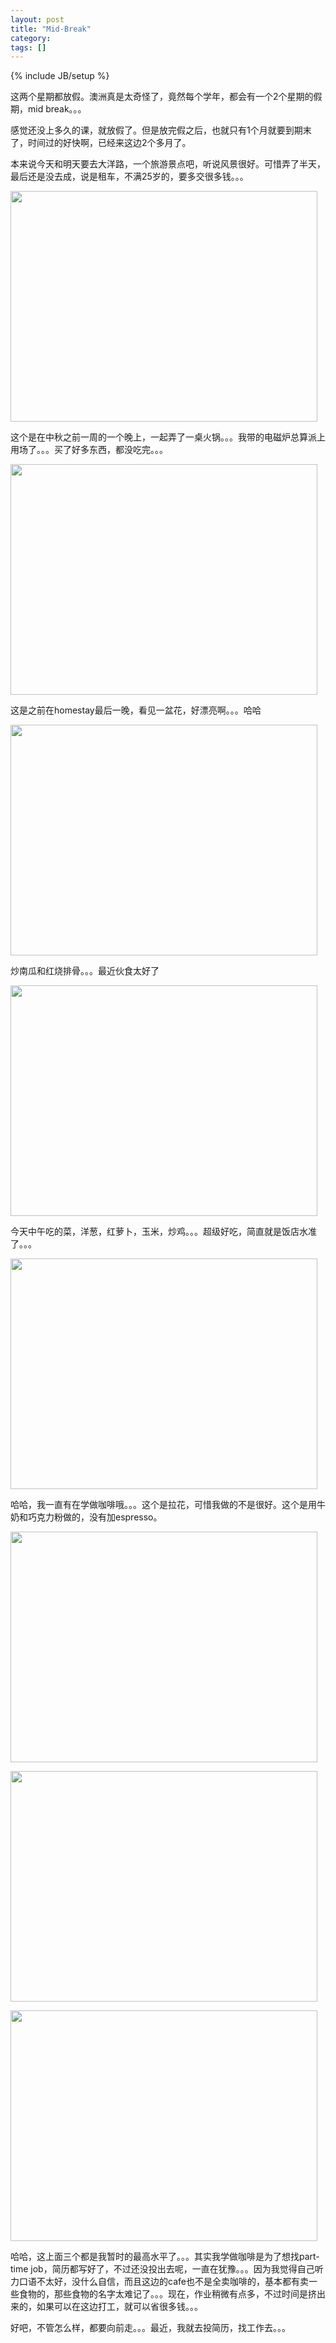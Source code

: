 ```yaml
---
layout: post
title: "Mid-Break"
category: 
tags: []
---
```

{% include JB/setup %}

<p>这两个星期都放假。澳洲真是太奇怪了，竟然每个学年，都会有一个2个星期的假期，mid break。。。</p>
<p>感觉还没上多久的课，就放假了。但是放完假之后，也就只有1个月就要到期末了，时间过的好快啊，已经来这边2个多月了。</p>
<p>本来说今天和明天要去大洋路，一个旅游景点吧，听说风景很好。可惜弄了半天，最后还是没去成，说是租车，不满25岁的，要多交很多钱。。。</p>
<p><a href="http://www.hengfengli.com/wp-content/uploads/2010/09/18092010161.jpg"><img class="alignnone size-large wp-image-109" title="18092010161" src="http://www.hengfengli.com/wp-content/uploads/2010/09/18092010161-1024x768.jpg" alt="" width="491" height="369" /></a></p>
<p>这个是在中秋之前一周的一个晚上，一起弄了一桌火锅。。。我带的电磁炉总算派上用场了。。。买了好多东西，都没吃完。。。</p>
<p><a href="http://www.hengfengli.com/wp-content/uploads/2010/09/09092010128.jpg"><img class="alignnone size-large wp-image-110" title="09092010128" src="http://www.hengfengli.com/wp-content/uploads/2010/09/09092010128-1024x768.jpg" alt="" width="491" height="369" /></a></p>
<p>这是之前在homestay最后一晚，看见一盆花，好漂亮啊。。。哈哈</p>
<p><a href="http://www.hengfengli.com/wp-content/uploads/2010/09/21092010163.jpg"><img class="alignnone size-large wp-image-111" title="21092010163" src="http://www.hengfengli.com/wp-content/uploads/2010/09/21092010163-1024x768.jpg" alt="" width="491" height="369" /></a></p>
<p>炒南瓜和红烧排骨。。。最近伙食太好了</p>
<p><a href="http://www.hengfengli.com/wp-content/uploads/2010/09/24092010176.jpg"><img class="alignnone size-large wp-image-112" title="24092010176" src="http://www.hengfengli.com/wp-content/uploads/2010/09/24092010176-1024x768.jpg" alt="" width="491" height="369" /></a></p>
<p>今天中午吃的菜，洋葱，红萝卜，玉米，炒鸡。。。超级好吃，简直就是饭店水准了。。。</p>
<p><a href="http://www.hengfengli.com/wp-content/uploads/2010/09/18092010159.jpg"><img class="alignnone size-large wp-image-113" title="18092010159" src="http://www.hengfengli.com/wp-content/uploads/2010/09/18092010159-1024x768.jpg" alt="" width="491" height="369" /></a></p>
<p>哈哈，我一直有在学做咖啡哦。。。这个是拉花，可惜我做的不是很好。这个是用牛奶和巧克力粉做的，没有加espresso。</p>
<p><a href="http://www.hengfengli.com/wp-content/uploads/2010/09/22092010170.jpg"><img class="alignnone size-large wp-image-114" title="22092010170" src="http://www.hengfengli.com/wp-content/uploads/2010/09/22092010170-1024x768.jpg" alt="" width="491" height="369" /></a></p>
<p><a href="http://www.hengfengli.com/wp-content/uploads/2010/09/22092010172.jpg"><img class="alignnone size-large wp-image-115" title="22092010172" src="http://www.hengfengli.com/wp-content/uploads/2010/09/22092010172-1024x768.jpg" alt="" width="491" height="369" /></a></p>
<p><a href="http://www.hengfengli.com/wp-content/uploads/2010/09/22092010174.jpg"><img class="alignnone size-large wp-image-116" title="22092010174" src="http://www.hengfengli.com/wp-content/uploads/2010/09/22092010174-1024x768.jpg" alt="" width="491" height="369" /></a></p>
<p>哈哈，这上面三个都是我暂时的最高水平了。。。其实我学做咖啡是为了想找part-time job，简历都写好了，不过还没投出去呢，一直在犹豫。。。因为我觉得自己听力口语不太好，没什么自信，而且这边的cafe也不是全卖咖啡的，基本都有卖一些食物的，那些食物的名字太难记了。。。现在，作业稍微有点多，不过时间是挤出来的，如果可以在这边打工，就可以省很多钱。。。</p>
<p>好吧，不管怎么样，都要向前走。。。最近，我就去投简历，找工作去。。。</p>
